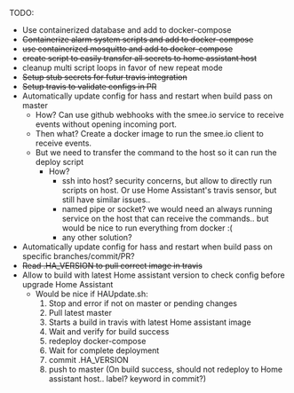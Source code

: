TODO: 
- Use containerized database and add to docker-compose
- ~~Containerize alarm system scripts and add to docker-compose~~
- ~~use containerized mosquitto and add to docker-compose~~
- ~~create script to easily transfer all secrets to home assistant host~~
- cleanup multi script loops in favor of new repeat mode
- ~~Setup stub secrets for futur travis integration~~
- ~~Setup travis to validate configs in PR~~
- Automatically update config for hass and restart when build pass on master
    - How? Can use github webhooks with the smee.io service to receive events without opening incoming port.
    - Then what? Create a docker image to run the smee.io client to receive events.
    - But we need to transfer the command to the host so it can run the deploy script
      - How? 
        - ssh into host? security concerns, but allow to directly run scripts on host. Or use Home Assistant's travis sensor, but still have similar issues..
        - named pipe or socket? we would need an always running service on the host that can receive the commands.. but would be nice to run everything from docker :(
        - any other solution?
- Automatically update config for hass and restart when build pass on specific branches/commit/PR?
- ~~Read .HA_VERSION to pull correct image in travis~~
- Allow to build with latest Home assistant version to check config before upgrade Home Assistant
    - Would be nice if HAUpdate.sh:
      1) Stop and error if not on master or pending changes
      2) Pull latest master
      3) Starts a build in travis with latest Home assistant image
      4) Wait and verify for build success
      5) redeploy docker-compose
      6) Wait for complete deployment
      7) commit .HA_VERSION 
      8) push to master (On build success, should not redeploy to Home assistant host.. label? keyword in commit?)
